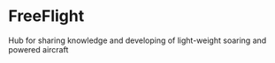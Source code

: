 # FreeFlight
Hub for sharing knowledge and developing of light-weight soaring and powered aircraft 
